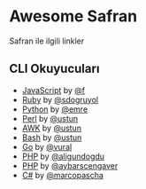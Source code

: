 Awesome Safran
==============

Safran ile ilgili linkler

## CLI Okuyucuları

  - [JavaScript](http://github.com/f/safran-cli) by [@f](http://github.com/f)
  - [Ruby](http://github.com/sdogruyol/safran) by [@sdogruyol](http://github.com/sdogruyol)
  - [Python](http://github.com/emre/safran) by [@emre](http://github.com/emre)
  - [Perl](http://github.com/ustun/safran-perl) by [@ustun](http://github.com/ustun)
  - [AWK](http://github.com/ustun/safran-perl) by [@ustun](http://github.com/ustun)
  - [Bash](http://github.com/ustun/safran-perl) by [@ustun](http://github.com/ustun)
  - [Go](http://github.com/vural/safran) by [@vural](http://github.com/vural)
  - [PHP](http://github.com/aligundogdu/safranCli) by [@aligundogdu](http://github.com/aligundogdu)
  - [PHP](http://github.com/aybarscengaver/safran) by [@aybarscengaver](http://github.com/aybarscengaver)
  - [C#](https://github.com/marcopascha/Safran) by [@marcopascha](https://github.com/marcopascha)
